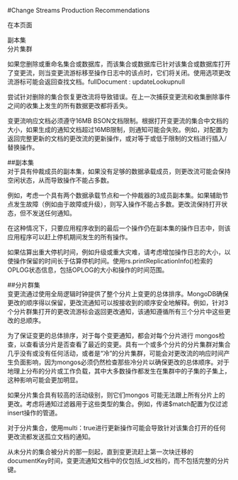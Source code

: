 #Change Streams Production Recommendations

在本页面  

副本集  
分片集群  


如果您删除或重命名集合或数据库，而该集合或数据库已针对该集合或数据库打开了变更流，则当变更流游标移至操作日志中的该点时，它们将关闭。使用选项更改流游标可能会返回查找文档。fullDocument : updateLookupnull  

尝试针对删除的集合恢复更改流将导致错误。在上一次捕获变更流和收集删除事件之间的收集上发生的所有数据更改都将丢失。  

变更流响应文档必须遵守16MB BSON文档限制。根据打开变更流的集合中文档的大小，如果生成的通知文档超过16MB限制，则通知可能会失败。例如，对配置为返回完整更新的文档的更改流的更新操作，或对等于或低于限制的文档进行插入/替换操作。  

##副本集  
对于具有仲裁成员的副本集，如果没有足够的数据承载成员，则更改流可能会保持空闲状态，从而导致操作不能占多数。  

例如，考虑一个具有两个数据承载节点和一个仲裁器的3成员副本集。如果辅助节点发生故障（例如由于故障或升级），则写入操作不能占多数。更改流保持打开状态，但不发送任何通知。  

在这种情况下，只要应用程序收到的最后一个操作仍在副本集的操作日志中，则该应用程序可以赶上停机期间发生的所有操作。  

如果估算出重大停机时间，例如升级或重大灾难，请考虑增加操作日志的大小，以使操作保留的时间长于估算停机时间。使用rs.printReplicationInfo()检索的OPLOG状态信息，包括OPLOG的大小和操作的时间范围。  

##分片群集  
变更流通过使用全局逻辑时钟提供了整个分片上变更的总体排序。MongoDB确保更改的顺序得以保留，更改流通知可以按接收到的顺序安全地解释。例如，针对3个分片群集打开的更改流游标会返回更改通知，该通知遵循所有三个分片中这些更改的总顺序。  

为了保证变更的总体排序，对于每个变更通知，都会对每个分片进行 mongos检查，以查看该分片是否查看了最近的变更。具有一个或多个分片的分片集群对集合几乎没有或没有任何活动，或者是“冷”的分片集群，可能会对更改流的响应时间产生负面影响，因为mongos必须仍然检查那些冷分片以确保更改的总体顺序。对于地理上分布的分片或工作负载，其中大多数操作都发生在集群中的子集的子集上，这种影响可能会更加明显。  

如果分片集合具有较高的活动级别，则它们mongos 可能无法跟上所有分片上的更改。考虑将通知过滤器用于这些类型的集合。例如，传递$match配置为仅过滤insert操作的管道。  

对于分片集合，使用multi：true进行更新操作可能会导致针对该集合打开的任何更改流都发送孤立文档的通知。  

从未分片的集合被分片的那一刻起，直到变更流赶上第一次块迁移的documentKey时间，变更流通知文档中的仅包括_id文档的，而不包括完整的分片键。  